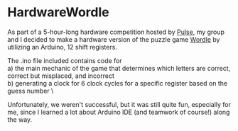 # HardwareWordle

As part of a 5-hour-long hardware competition hosted by [Pulse](https://pulse.ece.illinois.edu/), my group and I decided to make a hardware version of the puzzle game [Wordle](https://www.nytimes.com/games/wordle/index.html) by utilizing an Arduino, 12 shift registers.

The .ino file included contains code for \
a) the main mechanic of the game that determines which letters are correct, correct but misplaced, and incorrect \
b) generating a clock for 6 clock cycles for a specific register based on the guess number \

Unfortunately, we weren't successful, but it was still quite fun, especially for me, since I learned a lot about Arduino IDE (and teamwork of course!) along the way.
